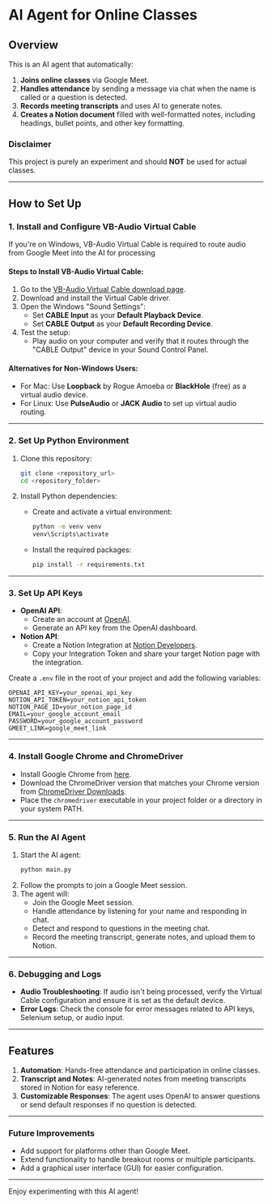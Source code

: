 
# AI Agent for Online Classes

## **Overview**

This is an AI agent that automatically:
1. **Joins online classes** via Google Meet.
2. **Handles attendance** by sending a message via chat when the name is called or a question is detected.
3. **Records meeting transcripts** and uses AI to generate notes.
4. **Creates a Notion document** filled with well-formatted notes, including headings, bullet points, and other key formatting.

### **Disclaimer**
This project is purely an experiment and should **NOT** be used for actual classes.

---

## **How to Set Up**
### **1. Install and Configure VB-Audio Virtual Cable**
If you're on Windows, VB-Audio Virtual Cable is required to route audio from Google Meet into the AI for processing

#### **Steps to Install VB-Audio Virtual Cable:**
1. Go to the [VB-Audio Virtual Cable download page](https://vb-audio.com/Cable/).
2. Download and install the Virtual Cable driver.
3. Open the Windows "Sound Settings":
   - Set **CABLE Input** as your **Default Playback Device**.
   - Set **CABLE Output** as your **Default Recording Device**.
4. Test the setup:
   - Play audio on your computer and verify that it routes through the "CABLE Output" device in your Sound Control Panel.

#### **Alternatives for Non-Windows Users:**
- For Mac: Use **Loopback** by Rogue Amoeba or **BlackHole** (free) as a virtual audio device.
- For Linux: Use **PulseAudio** or **JACK Audio** to set up virtual audio routing.

---

### **2. Set Up Python Environment**
1. Clone this repository:
   ```bash
   git clone <repository_url>
   cd <repository_folder>
   ```

2. Install Python dependencies:
   - Create and activate a virtual environment:
     ```bash
     python -m venv venv
     venv\Scripts\activate
     ```
   - Install the required packages:
     ```bash
     pip install -r requirements.txt
     ```

---

### **3. Set Up API Keys**
- **OpenAI API**:
  - Create an account at [OpenAI](https://openai.com/).
  - Generate an API key from the OpenAI dashboard.
- **Notion API**:
  - Create a Notion Integration at [Notion Developers](https://www.notion.so/my-integrations).
  - Copy your Integration Token and share your target Notion page with the integration.

Create a `.env` file in the root of your project and add the following variables:
```env
OPENAI_API_KEY=your_openai_api_key
NOTION_API_TOKEN=your_notion_api_token
NOTION_PAGE_ID=your_notion_page_id
EMAIL=your_google_account_email
PASSWORD=your_google_account_password
GMEET_LINK=google_meet_link
```

---

### **4. Install Google Chrome and ChromeDriver**
- Install Google Chrome from [here](https://www.google.com/chrome/).
- Download the ChromeDriver version that matches your Chrome version from [ChromeDriver Downloads](https://sites.google.com/chromium.org/driver/).
- Place the `chromedriver` executable in your project folder or a directory in your system PATH.

---

### **5. Run the AI Agent**
1. Start the AI agent:
   ```bash
   python main.py
   ```
2. Follow the prompts to join a Google Meet session.
3. The agent will:
   - Join the Google Meet session.
   - Handle attendance by listening for your name and responding in chat.
   - Detect and respond to questions in the meeting chat.
   - Record the meeting transcript, generate notes, and upload them to Notion.

---

### **6. Debugging and Logs**
- **Audio Troubleshooting**: If audio isn't being processed, verify the Virtual Cable configuration and ensure it is set as the default device.
- **Error Logs**: Check the console for error messages related to API keys, Selenium setup, or audio input.

---

## **Features**
1. **Automation**: Hands-free attendance and participation in online classes.
2. **Transcript and Notes**: AI-generated notes from meeting transcripts stored in Notion for easy reference.
3. **Customizable Responses**: The agent uses OpenAI to answer questions or send default responses if no question is detected.

---

### **Future Improvements**
- Add support for platforms other than Google Meet.
- Extend functionality to handle breakout rooms or multiple participants.
- Add a graphical user interface (GUI) for easier configuration. 

---

Enjoy experimenting with this AI agent!

